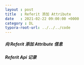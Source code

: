 ```yaml
---
layout : post
title  : Referit 添加 Attribute
date   : 2021-02-22 09:00:00 +0000
category : DL
typora-root-url: ../../../code
---
```


##### 向 Referit 添加 Attribute 信息

##### Referit Api 记录